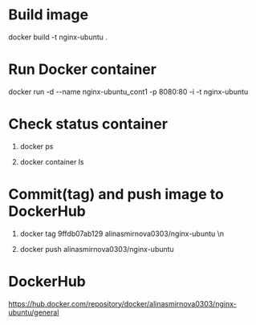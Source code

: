 # Build image

docker build -t nginx-ubuntu .

# Run Docker container

docker run -d --name nginx-ubuntu_cont1 -p 8080:80 -i -t nginx-ubuntu

# Check status container

1. docker ps

2. docker container ls

# Commit(tag) and push image to DockerHub

1. docker tag 9ffdb07ab129 alinasmirnova0303/nginx-ubuntu \n

2. docker push alinasmirnova0303/nginx-ubuntu

# DockerHub

https://hub.docker.com/repository/docker/alinasmirnova0303/nginx-ubuntu/general
